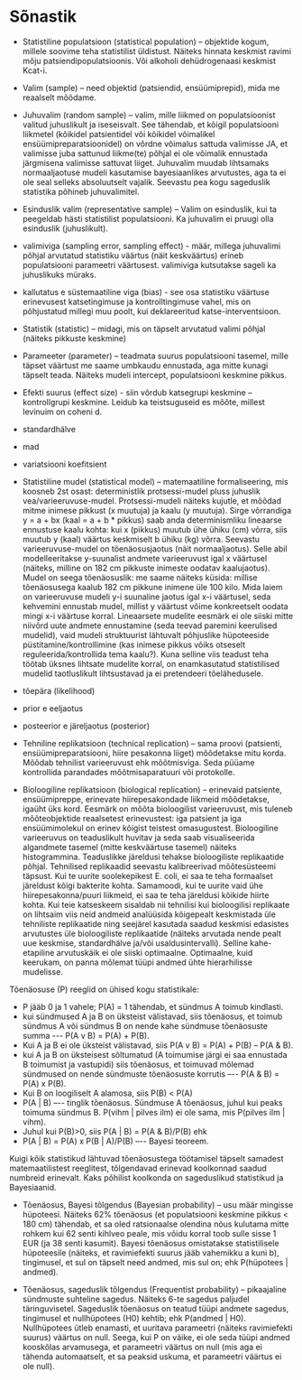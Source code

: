 

# Sõnastik

- Statistiline populatsioon (statistical population) – objektide kogum, millele soovime teha statistilist üldistust. Näiteks hinnata keskmist ravimi mõju patsiendipopulatsioonis. Või alkoholi dehüdrogenaasi keskmist Kcat-i. 

- Valim (sample) – need objektid (patsiendid, ensüümiprepid), mida me reaalselt mõõdame. 

- Juhuvalim (random sample) – valim, mille liikmed on populatsioonist valitud juhuslikult ja iseseisvalt. See tähendab, et kõigil populatsiooni liikmetel (kõikidel patsientidel või kõikidel võimalikel ensüümipreparatsioonidel) on võrdne võimalus sattuda valimisse JA, et valimisse juba sattunud liikme(te) põhjal ei ole võimalik ennustada järgmisena valimisse sattuvat liiget. Juhuvalim muudab lihtsamaks normaaljaotuse mudeli kasutamise bayesiaanlikes arvutustes, aga ta ei ole seal selleks absoluutselt vajalik. Seevastu pea kogu sageduslik statistika põhineb juhuvalimitel.

- Esinduslik valim (representative sample) – Valim on esinduslik, kui ta peegeldab hästi statistilist populatsiooni. Ka juhuvalim ei pruugi olla esinduslik (juhuslikult).

- valimiviga (sampling error, sampling effect) - määr, millega juhuvalimi põhjal arvutatud statistiku väärtus (näit keskväärtus) erineb populatsiooni parameetri väärtusest. valimiviga kutsutakse sageli ka juhuslikuks müraks.

- kallutatus e süstemaatiline viga (bias) - see osa statistiku väärtuse erinevusest katsetingimuse ja kontrolltingimuse vahel, mis on põhjustatud millegi muu poolt, kui deklareeritud katse-interventsioon. 

- Statistik (statistic) – midagi, mis on täpselt arvutatud valimi põhjal (näiteks pikkuste keskmine)

- Parameeter (parameter) – teadmata suurus populatsiooni tasemel, mille täpset väärtust me saame umbkaudu ennustada, aga mitte kunagi täpselt teada. Näiteks mudeli intercept, populatsiooni keskmine pikkus.

- Efekti suurus (effect size) - siin võrdub katsegrupi keskmine – kontrollgrupi keskmine. Leidub ka teistsuguseid es mõõte, millest levinuim on coheni d.

- standardhälve

- mad

- variatsiooni koefitsient

- Statistiline mudel (statistical model) – matemaatiline formaliseering, mis koosneb 2st osast: deterministlik protsessi-mudel pluss juhuslik vea/varieeruvuse-mudel. 
Protsessi-mudeli näiteks kujutle, et mõõdad mitme inimese pikkust (x muutuja) ja kaalu (y muutuja). Sirge võrrandiga y = a + bx (kaal = a + b * pikkus) saab anda determinismliku lineaarse ennustuse kaalu kohta: kui x (pikkus) muutub ühe ühiku (cm) võrra, siis muutub y (kaal) väärtus keskmiselt b ühiku (kg) võrra. Seevastu varieeruvuse-mudel on tõenäosusjaotus (näit normaaljaotus). Selle abil modelleeritakse
y-suunalist andmete varieeruvust igal x väärtusel (näiteks, milline on 182 cm pikkuste inimeste oodatav kaalujaotus).  Mudel on seega tõenäosuslik: me saame näiteks küsida: millise tõenäosusega kaalub 182 cm pikkune inimene üle 100 kilo. Mida laiem on varieeruvuse mudeli y-i suunaline jaotus igal x-i väärtusel, seda kehvemini ennustab mudel, millist y väärtust võime konkreetselt oodata mingi x-i väärtuse korral. Lineaarsete mudelite eesmärk ei ole siiski mitte niivõrd uute andmete ennustamine (seda teevad paremini keerulised mudelid), vaid mudeli struktuurist lähtuvalt põhjuslike hüpoteeside püstitamine/kontrollimine (kas inimese pikkus võiks otseselt reguleerida/kontrollida tema kaalu?). Kuna selline viis teadust teha töötab üksnes lihtsate mudelite korral, on enamkasutatud statistilised mudelid taotluslikult lihtsustavad ja ei pretendeeri tõelähedusele. 

- tõepära (likelihood)

- prior e eeljaotus

- posteerior e järeljaotus (posterior)

- Tehniline replikatsioon (technical replication) – sama proovi (patsienti, ensüümipreparatsiooni, hiire pesakonna liiget) mõõdetakse mitu korda. Mõõdab tehnilist varieeruvust ehk mõõtmisviga. Seda püüame kontrollida parandades mõõtmisaparatuuri või protokolle. 

- Bioloogiline replikatsioon (biological replication) – erinevaid patsiente, ensüümipreppe, erinevate hiirepesakondade liikmeid mõõdetakse, igaüht üks kord. Eesmärk on mõõta bioloogilist varieeruvust, mis tuleneb mõõteobjektide reaalsetest erinevustest: iga patsient ja iga ensüümimolekul on erinev kõigist teistest omasugustest. Bioloogiline varieeruvus on teaduslikult huvitav ja seda saab visualiseerida algandmete tasemel (mitte keskväärtuse tasemel) näiteks histogrammina.
Teaduslikke järeldusi tehakse bioloogiliste replikaatide põhjal. Tehnilised replikaadid seevastu kalibreerivad mõõtesüsteemi täpsust. Kui te uurite soolekepikest E. coli, ei saa te teha formaalset järeldust kõigi bakterite kohta. Samamoodi, kui te uurite vaid ühe hiirepesakonna/puuri liikmeid, ei saa te teha järeldusi kõikide hiirte kohta. Kui teie katseskeem sisaldab nii tehnilisi kui bioloogilisi replikaate on lihtsaim viis neid andmeid analüüsida kõigepealt keskmistada üle tehniliste replikaatide ning seejärel kasutada saadud keskmisi edasistes arvutustes üle bioloogiliste replikaatide (näiteks arvutada nende pealt uue keskmise, standardhälve ja/või usaldusintervalli). Selline kahe-etapiline arvutuskäik ei ole siiski optimaalne. Optimaalne, kuid keerukam, on panna mõlemat tüüpi andmed ühte hierarhilisse mudelisse.

Tõenäosuse (P) reeglid on ühised kogu statistikale:

- P jääb 0 ja 1 vahele; P(A) = 1 tähendab, et sündmus A toimub kindlasti. 
- kui sündmused A ja B on üksteist välistavad, siis tõenäosus, et toimub sündmus A või sündmus B on nende kahe sündmuse tõenäosuste summa --- P(A v B) = P(A) + P(B).
- Kui A ja B ei ole üksteist välistavad, siis P(A v B) = P(A) + P(B) – P(A & B).
- kui A ja B on üksteisest sõltumatud (A toimumise järgi ei saa ennustada B toimumist ja vastupidi) siis tõenäosus, et toimuvad mõlemad sündmused on nende sündmuste tõenäosuste korrutis –-- P(A & B) = P(A) x P(B). 
- Kui B on loogiliselt A alamosa, siis P(B) < P(A)
- P(A | B) –-- tinglik tõenäosus. Sündmuse A tõenäosus, juhul kui peaks toimuma sündmus B. P(vihm | pilves ilm) ei ole sama, mis P(pilves ilm | vihm).
- Juhul kui P(B)>0, siis P(A | B) = P(A & B)/P(B) ehk
- P(A | B) = P(A) x P(B | A)/P(B) –-- Bayesi teoreem.

Kuigi kõik statistikud lähtuvad tõenäosustega töötamisel täpselt samadest matemaatilistest reeglitest, tõlgendavad erinevad koolkonnad saadud numbreid erinevalt. Kaks põhilist koolkonda on sageduslikud statistikud ja Bayesiaanid. 

- Tõenäosus, Bayesi tõlgendus (Bayesian probability) – usu määr mingisse hüpoteesi. Näiteks 62% tõenäosus (et populatsiooni keskmine pikkus < 180 cm) tähendab, et sa oled ratsionaalse olendina nõus kulutama mitte rohkem kui 62 senti kihlveo peale, mis võidu korral toob sulle sisse 1 EUR (ja 38 senti kasumit). Bayesi tõenäosus omistatakse statistilisele hüpoteesile (näiteks, et ravimiefekti suurus jääb vahemikku a kuni b), tingimusel, et sul on täpselt need andmed, mis sul on; ehk P(hüpotees | andmed). 

- Tõenäosus, sageduslik tõlgendus (Frequentist probability) – pikaajaline sündmuste suhteline sagedus. Näiteks 6-te sagedus paljudel täringuvisetel. Sageduslik tõenäosus on teatud tüüpi andmete sagedus, tingimusel et nullhüpotees (H0) kehtib; ehk P(andmed | H0). Nullhüpotees ütleb enamasti, et uuritava parameetri (näiteks ravimiefekti suurus) väärtus on null. Seega, kui P on väike, ei ole seda tüüpi andmed kooskõlas arvamusega, et parameetri väärtus on null (mis aga ei tähenda automaatselt, et sa peaksid uskuma, et parameetri väärtus ei ole null). 




